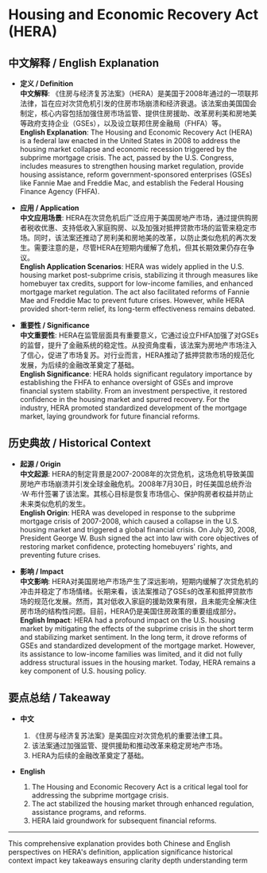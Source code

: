 # Housing and Economic Recovery Act (HERA)

## 中文解释 / English Explanation

* **定义 / Definition**  
  **中文解释**: 《住房与经济复苏法案》（HERA）是美国于2008年通过的一项联邦法律，旨在应对次贷危机引发的住房市场崩溃和经济衰退。该法案由美国国会制定，核心内容包括加强住房市场监管、提供住房援助、改革房利美和房地美等政府支持企业（GSEs），以及设立联邦住房金融局（FHFA）等。  
  **English Explanation**: The Housing and Economic Recovery Act (HERA) is a federal law enacted in the United States in 2008 to address the housing market collapse and economic recession triggered by the subprime mortgage crisis. The act, passed by the U.S. Congress, includes measures to strengthen housing market regulation, provide housing assistance, reform government-sponsored enterprises (GSEs) like Fannie Mae and Freddie Mac, and establish the Federal Housing Finance Agency (FHFA).

* **应用 / Application**  
  **中文应用场景**: HERA在次贷危机后广泛应用于美国房地产市场，通过提供购房者税收优惠、支持低收入家庭购房、以及加强对抵押贷款市场的监管来稳定市场。同时，该法案还推动了房利美和房地美的改革，以防止类似危机的再次发生。需要注意的是，尽管HERA在短期内缓解了危机，但其长期效果仍存在争议。  
  **English Application Scenarios**: HERA was widely applied in the U.S. housing market post-subprime crisis, stabilizing it through measures like homebuyer tax credits, support for low-income families, and enhanced mortgage market regulation. The act also facilitated reforms of Fannie Mae and Freddie Mac to prevent future crises. However, while HERA provided short-term relief, its long-term effectiveness remains debated.

* **重要性 / Significance**  
  **中文重要性**: HERA在监管层面具有重要意义，它通过设立FHFA加强了对GSEs的监督，提升了金融系统的稳定性。从投资角度看，该法案为房地产市场注入了信心，促进了市场复苏。对行业而言，HERA推动了抵押贷款市场的规范化发展，为后续的金融改革奠定了基础。  
  **English Significance**: HERA holds significant regulatory importance by establishing the FHFA to enhance oversight of GSEs and improve financial system stability. From an investment perspective, it restored confidence in the housing market and spurred recovery. For the industry, HERA promoted standardized development of the mortgage market, laying groundwork for future financial reforms.

## 历史典故 / Historical Context

* **起源 / Origin**  
  **中文起源**: HERA的制定背景是2007-2008年的次贷危机，这场危机导致美国房地产市场崩溃并引发全球金融危机。2008年7月30日，时任美国总统乔治·W·布什签署了该法案。其核心目标是恢复市场信心、保护购房者权益并防止未来类似危机的发生。  
  **English Origin**: HERA was developed in response to the subprime mortgage crisis of 2007-2008, which caused a collapse in the U.S. housing market and triggered a global financial crisis. On July 30, 2008, President George W. Bush signed the act into law with core objectives of restoring market confidence, protecting homebuyers' rights, and preventing future crises.

* **影响 / Impact**  
  **中文影响**: HERA对美国房地产市场产生了深远影响，短期内缓解了次贷危机的冲击并稳定了市场情绪。长期来看，该法案推动了GSEs的改革和抵押贷款市场的规范化发展。然而，其对低收入家庭的援助效果有限，且未能完全解决住房市场的结构性问题。目前，HERA仍是美国住房政策的重要组成部分。  
  **English Impact**: HERA had a profound impact on the U.S. housing market by mitigating the effects of the subprime crisis in the short term and stabilizing market sentiment. In the long term, it drove reforms of GSEs and standardized development of the mortgage market. However, its assistance to low-income families was limited, and it did not fully address structural issues in the housing market. Today, HERA remains a key component of U.S. housing policy.

## 要点总结 / Takeaway

* **中文**  
  1. 《住房与经济复苏法案》是美国应对次贷危机的重要法律工具。
  2. 该法案通过加强监管、提供援助和推动改革来稳定房地产市场。
  3. HERA为后续的金融改革奠定了基础。

* **English**  
  1. The Housing and Economic Recovery Act is a critical legal tool for addressing the subprime mortgage crisis.
  2. The act stabilized the housing market through enhanced regulation, assistance programs, and reforms.
  3. HERA laid groundwork for subsequent financial reforms.

---

This comprehensive explanation provides both Chinese and English perspectives on HERA's definition, application significance historical context impact key takeaways ensuring clarity depth understanding term